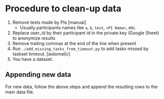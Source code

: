 # Procedure to clean-up data

1. Remove tests made by PIs [manual]
    - Usually participants names like `a`, `b`, `test`, `<PI Name>`, etc.
2. Replace user_id by their participant id in the private key (Google Sheet) to anonymize results
3. Remove trailing commas at the end of the line when present
4. Run `./add_missing_tasks_from_timeout.py` to add tasks missed by taskset timeout. [automatic]
5. You have a dataset.

## Appending new data
For new data, follow the above steps and append the resulting rows to the main data file.